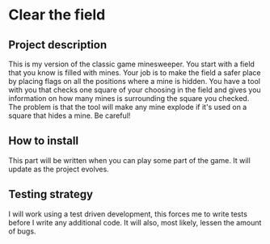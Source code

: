 # Clear the field

## Project description
This is my version of the classic game minesweeper. You start with a field that you know is filled with mines. Your job is to make the field a safer place by placing flags on all the positions where a mine is hidden. You have a tool with you 
that checks one square of your choosing in the field and gives you information on how many mines is surrounding 
the square you checked. The problem is that the tool will make any mine explode if it's used on a square that hides a mine. Be 
careful!

## How to install
This part will be written when you can play some part of the game. It will update as the project evolves.

## Testing strategy
I will work using a test driven development, this forces me to write tests before I write any additional code. It 
will also, most likely, lessen the amount of bugs.